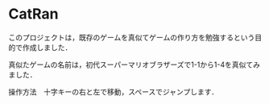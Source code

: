 # CatRan
このプロジェクトは，既存のゲームを真似てゲームの作り方を勉強するという目的で作成しました．

真似たゲームの名前は，初代スーパーマリオブラザーズで1-1から1-4を真似てみました．

操作方法　十字キーの右と左で移動，スペースでジャンプします．
